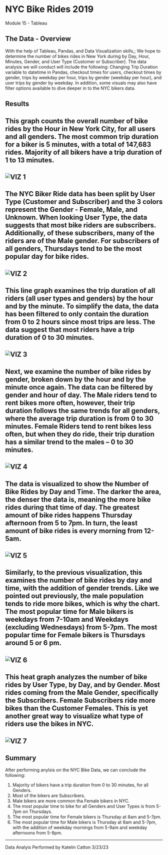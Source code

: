 # NYC Bike Rides 2019
Module 15 - Tableau
## The Data - Overview
With the help of Tableau, Pandas, and Data Visualization skills,; We hope to determine the number of bikes rides in New York during by Day, Hour, Minutes, Gender, and User Type (Customer or Subscriber). The data analysis we will conduct will include the following: Changing Trip Duration variable to datetime in Pandas, checkout times for users, checkout times by gender, trips by weekday per hour, trips by gender (weekday per hour), and user trips by gender by weekday. In addition, some visuals may also have filter options available to dive deeper in to the NYC bikers data.

## Results
This graph counts the overall number of bike rides by the Hour in New York City, for all users and all genders. The most common trip duration for a biker is 5 minutes, with a total of 147,683 rides. Majority of all bikers have a trip duration of 1 to 13 minutes.
---
![VIZ 1](https://user-images.githubusercontent.com/119131202/227395963-761e1215-3414-42a1-a65b-a24b77f9c4ec.PNG)
---
The NYC Biker Ride data has been split by User Type (Customer and Subscriber) and the 3 colors represent the Gender - Female, Male, and Unknown. When looking User Type, the data suggests that most bike riders are subscribers. Additionally, of these subscribers, many of the riders are of the Male gender. For subscribers of all genders, Thursdays tend to be the most popular day for bike rides.
---
![VIZ 2](https://user-images.githubusercontent.com/119131202/227395981-9cd3378f-5e6f-44ad-9ddd-54b20ad8b823.PNG)
---
This line graph examines the trip duration of all riders (all user types and genders) by the hour and by the minute. To simplify the data, the data has been filtered to only contain the duration from 0 to 2 hours since most trips are less. The data suggest that most riders have a trip duration of 0 to 30 minutes.
---
![VIZ 3](https://user-images.githubusercontent.com/119131202/227395991-6d239735-1b1a-4c61-ad62-b81edb6036e6.PNG)
---
Next, we examine the number of bike rides by gender, broken down by the hour and by the minute once again. The data can be filtered by gender and hour of day. The Male riders tend to rent bikes more often, however, their trip duration follows the same trends for all genders, where the average trip duration is from 0 to 30 minutes. Female Riders tend to rent bikes less often, but when they do ride, their trip duration has a similar trend to the males – 0 to 30 minutes.
---
![VIZ 4](https://user-images.githubusercontent.com/119131202/227395999-c5a46704-36aa-4b2c-98ea-ae17f4268e82.PNG)
---
The data is visualized to show the Number of Bike Rides by Day and Time. The darker the area, the denser the data is, meaning the more bike rides during that time of day. The greatest amount of bike rides happens Thursday afternoon from 5 to 7pm. In turn, the least amount of bike rides is every morning from 12-5am.
---
![VIZ 5](https://user-images.githubusercontent.com/119131202/227396022-caba1019-958d-4c98-8ea6-441528c3b04c.PNG)
---
Similarly, to the previous visualization, this examines the number of bike rides by day and time, with the addition of gender trends. Like we pointed out previously, the male population tends to ride more bikes, which is why the chart. The most popular time for Male bikers is weekdays from 7-10am and Weekdays (excluding Wednesdays) from 5-7pm. The most popular time for Female bikers is Thursdays around 5 or 6 pm.
---
![VIZ 6](https://user-images.githubusercontent.com/119131202/227396036-7685e471-d140-4768-a7dd-ae72972fc806.PNG)
---
This heat graph analyzes the number of bike rides by User Type, by Day, and by Gender. Most rides coming from the Male Gender, specifically the Subscribers. Female Subscribers ride more bikes than the Customer Females. This is yet another great way to visualize what type of riders use the bikes in NYC.
---
![VIZ 7](https://user-images.githubusercontent.com/119131202/227396057-69d45801-577a-4246-8638-415858f0f84b.PNG)
---
## Summary
After performing anylsis on the NYC Bike Data, we can conclude the following:
1. Majority of bikers have a trip duration from 0 to 30 minutes, for all Genders.
2. Most of the bikers are Subscribers.
3. Male bikers are more common tha Female bikers in NYC.
4. The most popular time to bike for all Genders and User Types is from 5-7pm on Thursdays.
5. The most popular time for Female bikers is Thursday at 8am and 5-7pm.
6. The most popular time for Male bikers is Thursday at 8am and 5-7pm, with the addition of weekday mornings from 5-9am and weekday afternoons from 5-8pm.

---
Data Analyis Performed by Katelin Catton
3/23/23
